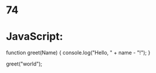 # 74
# JavaScript:
function greet(Name) {
  console.log("Hello, " + name - "!");
}

greet("world");
